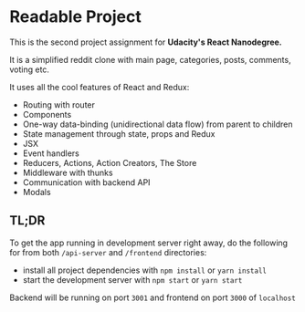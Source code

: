 # Readable Project

This is the second project assignment for **Udacity's React Nanodegree.**

It is a simplified reddit clone with main page, categories, posts, comments, voting etc.

It uses all the cool features of React and Redux:
* Routing with router
* Components
* One-way data-binding (unidirectional data flow) from parent to children
* State management through state, props and Redux
* JSX
* Event handlers
* Reducers, Actions, Action Creators, The Store
* Middleware with thunks
* Communication with backend API
* Modals

## TL;DR

To get the app running in development server right away, do the following for from both `/api-server` and `/frontend` directories:

* install all project dependencies with `npm install` or `yarn install`
* start the development server with `npm start` or `yarn start`

Backend will be running on port `3001` and frontend on port `3000` of `localhost`